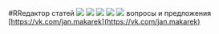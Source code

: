 #RRедактор статей
![](https://c.radikal.ru/c10/1804/05/fc6d19b03c31.png)
![](https://c.radikal.ru/c04/1804/c2/70465b3c0a6a.png)
![](https://d.radikal.ru/d34/1804/61/dc991f34b2a4.png)
![](https://b.radikal.ru/b05/1804/80/91e74382b650.png)
![](https://d.radikal.ru/d04/1804/c6/9740aeb17a36.png)
вопросы и предложения [https://vk.com/jan.makarek](https://vk.com/jan.makarek)